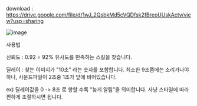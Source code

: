 download : https://drive.google.com/file/d/1wJ_2QsbkMd5cVQDfsk2fBreoUUskActv/view?usp=sharing

![image](https://github.com/SsackTeun/MapleStory_InstallSkill_Timer/assets/24308378/2d6a1a92-91db-4e24-b201-0f7426f63fc1)

사용법

신뢰도 : 0.92 = 92% 유사도를 만족하는 스킬을 찾습니다.

딜레이 : 찾는 이미지가 "10초" 라는 숫자를 포함합니다. 최소한 9초쯤에는 소리가나야하나, 사운드파일이 2초중 1초가 앞에 비어있습니다.

ex) 딜레이값을 0 -> 8초 로 향할 수록 "늦게 알림"을 의미합니다. 사냥 스타일에 따라 편하게 조절하시면 됩니다.
